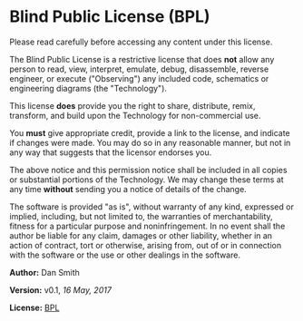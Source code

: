 # Blind Public License (BPL)

Please read carefully before accessing any content under this license.

The Blind Public License is a restrictive license that does **not** allow any person to read, view, interpret, emulate, debug, disassemble, reverse engineer, or execute ("Observing") any included code, schematics or engineering diagrams (the "Technology").

This license **does** provide you the right to share, distribute, remix, transform, and build upon the Technology for non-commercial use.

You **must** give appropriate credit, provide a link to the license, and indicate if changes were made. You may do so in any reasonable manner, but not in any way that suggests that the licensor endorses you.

The above notice and this permission notice shall be included in all copies or substantial portions of the Technology. We may change these terms at any time **without** sending you a notice of details of the change.

The software is provided "as is", without warranty of any kind, expressed or implied, including, but not limited to, the warranties of merchantability, fitness for a particular purpose and noninfringement. In no event shall the author be liable for any claim, damages or other liability, whether in an action of contract, tort or otherwise, arising from, out of or in connection with the software or the use or other dealings in the software.

**Author:** Dan Smith

**Version:** v0.1, *16 May, 2017*

**License:** [BPL](https://github.com/dansmithedu/BPL/)
